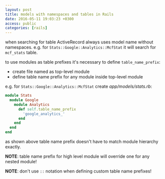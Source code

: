 ```yaml
---
layout: post
title: models with namespaces and tables in Rails
date: 2016-05-11 19:03:23 +0300
access: public
categories: [rails]
---
```


when searching for table ActiveRecord always uses model name without namespaces.
e.g. for `Stats::Google::Analytics::McfStat` it will search for `mcf_stats` table.

to use modules as table prefixes it's necessary to define `table_name_prefix`:

- create file named as top-level module
- define table name prefix for any module inside top-level module

e.g. for `Stats::Google::Analytics::McfStat` create _app/models/stats.rb_:

```ruby
module Stats
  module Google
    module Analytics
      def self.table_name_prefix
        'google_analytics_'
      end
    end
  end
end
```

as shown above table name prefix doesn't have to match module hierarchy exactly.

**NOTE**: table name prefix for high level module will override one for any nested module!

**NOTE**: don't use `::` notation when defining custom table name prefixes!
